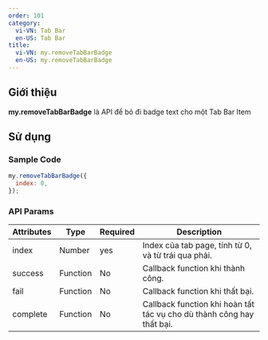 ```yaml
---
order: 101
category:
  vi-VN: Tab Bar
  en-US: Tab Bar
title:
  vi-VN: my.removeTabBarBadge
  en-US: my.removeTabBarBadge
---
```


## Giới thiệu

**my.removeTabBarBadge** là API để bỏ đi badge text cho một Tab Bar Item

## Sử dụng

### Sample Code

```js
my.removeTabBarBadge({
  index: 0,
});
```

### API Params

| Attributes | Type     | Required | Description                                                           |
| ---------- | -------- | -------- | --------------------------------------------------------------------- |
| index      | Number   | yes      | Index của tab page, tính từ 0, và từ trái qua phải.                   |
| success    | Function | No       | Callback function khi thành công.                                     |
| fail       | Function | No       | Callback function khi thất bại.                                       |
| complete   | Function | No       | Callback function khi hoàn tất tác vụ cho dù thành công hay thất bại. |
